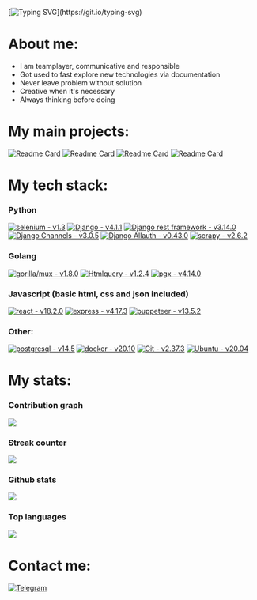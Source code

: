 [![Typing SVG](https://readme-typing-svg.herokuapp.com?font=Fira+Code&size=38&duration=4200&pause=49&color=FFFFFF&background=831010&center=true&vCenter=true&width=1000&height=300&lines=Hello%2C+my+name+is+Michael+Goldberg!;Welcome+to+my+GitHub+profile!)](https://git.io/typing-svg)

# About me:
- I am teamplayer, communicative and responsible
- Got used to fast explore new technologies via documentation
- Never leave problem without solution
- Creative when it's necessary
- Always thinking before doing

# My main projects:

[![Readme Card](https://github-readme-stats.vercel.app/api/pin/?username=An9rewRyan&repo=Securepass-project&bg_color=0d1117&icon_color=E50914&text_color=ffffff&title_color=ffffff&hide_border=true)](https://github.com/An9rewRyan/Securepass-project)
[![Readme Card](https://github-readme-stats.vercel.app/api/pin/?username=An9rewRyan&repo=Gamers-Gazette-golang-backend-api&bg_color=0d1117&icon_color=E50914&text_color=ffffff&title_color=ffffff&hide_border=true)](https://github.com/An9rewRyan/Gamers-Gazette-golang-backend-api)
[![Readme Card](https://github-readme-stats.vercel.app/api/pin/?username=An9rewRyan&repo=Gamers-Gazette-frontend-react&bg_color=0d1117&icon_color=E50914&text_color=ffffff&title_color=ffffff&hide_border=true )](https://github.com/An9rewRyan/Gamers-Gazette-frontend-react)
[![Readme Card](https://github-readme-stats.vercel.app/api/pin/?username=An9rewRyan&repo=golang_game_news_parser&bg_color=0d1117&icon_color=E50914&text_color=ffffff&title_color=ffffff&hide_border=true )](https://github.com/An9rewRyan/golang_game_news_parser)

# My tech stack:
### Python
[![selenium - v1.3](https://img.shields.io/badge/selenium-v1.3-darkgreen)](https://selenium-python.readthedocs.io/)
[![Django  - v4.1.1](https://img.shields.io/badge/Django_-v4.1.1-1f454d)](https://www.djangoproject.com/)
[![Django rest framework - v3.14.0](https://img.shields.io/badge/Django_rest_framework-v3.14.0-31402f)](https://www.django-rest-framework.org/)
[![Django Channels - v3.0.5](https://img.shields.io/badge/Django_Channels-v3.0.5-5d8d5d)](https://channels.readthedocs.io/en/stable/)
[![Django Allauth - v0.43.0](https://img.shields.io/badge/Django_Allauth-v0.43.0-b4d6ad)](https://django-allauth.readthedocs.io/en/latest/)
[![scrapy - v2.6.2](https://img.shields.io/badge/scrapy-v2.6.2-green)](https://scrapy.org/)

### Golang
[![gorilla/mux - v1.8.0](https://img.shields.io/badge/gorilla%2Fmux-v1.8.0-3a95a8)](https://github.com/gorilla/mux)
[![Htmlquery  - v1.2.4](https://img.shields.io/badge/Htmlquery-v1.2.4-4fa8e0)](https://github.com/antchfx/htmlquery)
[![pgx - v4.14.0](https://img.shields.io/badge/pgx-v4.14.0-8cefff)](https://github.com/JackC/pgx)

### Javascript (basic html, css and json included)
[![react - v18.2.0](https://img.shields.io/badge/react-v18.2.0-471142)](https://reactjs.org/)
[![express - v4.17.3](https://img.shields.io/badge/express-v4.17.3-812323)](https://expressjs.com/)
[![puppeteer - v13.5.2](https://img.shields.io/badge/puppeteer-v13.5.2-a70b0b)](https://www.npmjs.com/package/puppeteer)

### Other:
[![postgresql - v14.5](https://img.shields.io/badge/postgresql-v14.5-darkblue)](https://www.postgresql.org/)
[![docker - v20.10](https://img.shields.io/badge/docker-v20.10-darkviolet)](https://www.docker.com/)
[![Git - v2.37.3](https://img.shields.io/badge/Git-v2.37.3-orange)](https://www.github.com/)
[![Ubuntu - v20.04](https://img.shields.io/badge/Ubuntu-v20.04-yellow)](https://ubuntu.com/blog/tag/ubuntu-20-04)

# My stats:

<h3> Contribution graph  </h3>
<img src = "https://activity-graph.herokuapp.com/graph?username=An9rewRyan&line=E50914&theme=github&bg_color=0d1117&hide_border=true&hide_title=true">

<h3>  Streak counter </h3>
<img src = "https://streak-stats.demolab.com/?user=An9rewRyan&theme=dark&hide_border=true&background=0d1117&ring=E50914&fire=E50914&currStreakLabel=ffffff">

<h3> Github stats </h3>
<img src = "https://github-readme-stats.vercel.app/api?username=An9rewRyan&show_icons=true&bg_color=0d1117&text_color=ffffff&title_color=E50914&icon_color=E50914&hide_border=true&hide_title=true">

<h3> Top languages </h3>
<img src = "https://github-readme-stats.vercel.app/api/top-langs/?username=An9rewRyan&layout=compact&hide_border=true&bg_color=0d1117&text_color=ffffff&title_color=ffffff">

# Contact me:
[![Telegram](https://img.shields.io/badge/Telegram-2CA5E0?style=for-the-badge&logo=telegram&logoColor=white)](https://t.me/Michael_J_Goldberg)
